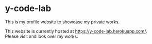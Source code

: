 # y-code-lab
This is my profile website to showcase my private works.

This website is currently hosted at https://y-code-lab.herokuapp.com/. Please visit and look over my works.
